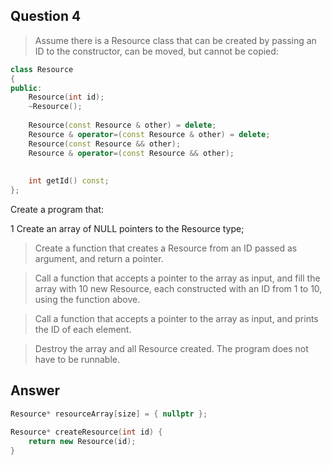## Question 4
> Assume there is a Resource class that can be created by passing an ID to the constructor, can be moved, but cannot be copied:

```c++
class Resource
{
public:
    Resource(int id);
    ~Resource();
 
    Resource(const Resource & other) = delete;
    Resource & operator=(const Resource & other) = delete;
    Resource(const Resource && other);
    Resource & operator=(const Resource && other);
 
 
    int getId() const;
};
```

Create a program that:

1 Create an array of NULL pointers to the Resource type;

>Create a function that creates a Resource from an ID passed as argument, and return a pointer.

>Call a function that accepts a pointer to the array as input, and fill the array with 10 new Resource, each constructed with an ID from 1 to 10, using the function above.

>Call a function that accepts a pointer to the array as input, and prints the ID of each element.

>Destroy the array and all Resource created.
The program does not have to be runnable.

## Answer
```c++
Resource* resourceArray[size] = { nullptr };

Resource* createResource(int id) {
    return new Resource(id);
}



```


